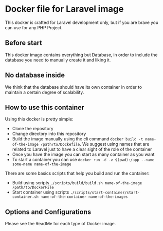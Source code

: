 # Docker file for Laravel image

This docker is crafted for Laravel development only, but if you are brave you can use for any PHP Project.

## Before start

This docker image contains everything but Database, in order to include the database you need to manually create it and liking it.

## No database inside

We think that the database should have its own container in order to maintain a certain degree of scalability.

## How to use this container

Using this docker is pretty simple:

- Clone the repository
- Change directory into this repository
- Build the image manually using the cli command `docker build -t name-of-the-image /path/to/Dockefile`. We suggest using names that are related to Laravel just to have a clear sight of the role of the container
- Once you have the image you can start as many container as you want
- To start a container you can use `docker run -d -v $(pwd):/app --name some-name name-of-the-image`

There are some basics scripts that help you build and run the container:

- Build using scripts `./scripts/build/build.sh name-of-the-image /path/to/DockerFile`
- Start container using scripts `./scripts/start-container/start-container.sh name-of-the-container name-of-the-images`

## Options and Configurations

Please see the ReadMe for each type of Docker image.
